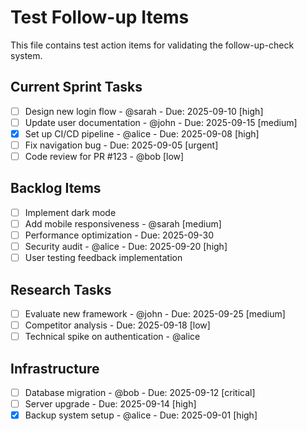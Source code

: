 # Test Follow-up Items

This file contains test action items for validating the follow-up-check system.

## Current Sprint Tasks
- [ ] Design new login flow - @sarah - Due: 2025-09-10 [high]
- [ ] Update user documentation - @john - Due: 2025-09-15 [medium]
- [x] Set up CI/CD pipeline - @alice - Due: 2025-09-08 [high]
- [ ] Fix navigation bug - Due: 2025-09-05 [urgent]
- [ ] Code review for PR #123 - @bob [low]

## Backlog Items
- [ ] Implement dark mode
- [ ] Add mobile responsiveness - @sarah [medium]
- [ ] Performance optimization - Due: 2025-09-30
- [ ] Security audit - @alice - Due: 2025-09-20 [high]
- [ ] User testing feedback implementation

## Research Tasks
- [ ] Evaluate new framework - @john - Due: 2025-09-25 [medium]
- [ ] Competitor analysis - Due: 2025-09-18 [low]
- [ ] Technical spike on authentication - @alice

## Infrastructure
- [ ] Database migration - @bob - Due: 2025-09-12 [critical]
- [ ] Server upgrade - Due: 2025-09-14 [high]
- [x] Backup system setup - @alice - Due: 2025-09-01 [high]